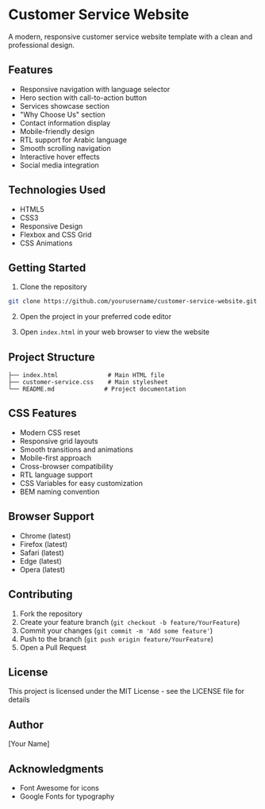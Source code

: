  # Customer Service Website

A modern, responsive customer service website template with a clean and professional design.

## Features

- Responsive navigation with language selector
- Hero section with call-to-action button
- Services showcase section
- "Why Choose Us" section
- Contact information display
- Mobile-friendly design
- RTL support for Arabic language
- Smooth scrolling navigation
- Interactive hover effects
- Social media integration

## Technologies Used

- HTML5
- CSS3
- Responsive Design
- Flexbox and CSS Grid
- CSS Animations

## Getting Started

1. Clone the repository
```bash
git clone https://github.com/yourusername/customer-service-website.git
```

2. Open the project in your preferred code editor

3. Open `index.html` in your web browser to view the website

## Project Structure

```
├── index.html              # Main HTML file
├── customer-service.css    # Main stylesheet
└── README.md              # Project documentation
```

## CSS Features

- Modern CSS reset
- Responsive grid layouts
- Smooth transitions and animations
- Mobile-first approach
- Cross-browser compatibility
- RTL language support
- CSS Variables for easy customization
- BEM naming convention

## Browser Support

- Chrome (latest)
- Firefox (latest)
- Safari (latest)
- Edge (latest)
- Opera (latest)

## Contributing

1. Fork the repository
2. Create your feature branch (`git checkout -b feature/YourFeature`)
3. Commit your changes (`git commit -m 'Add some feature'`)
4. Push to the branch (`git push origin feature/YourFeature`)
5. Open a Pull Request

## License

This project is licensed under the MIT License - see the LICENSE file for details

## Author

[Your Name]

## Acknowledgments

- Font Awesome for icons
- Google Fonts for typography
